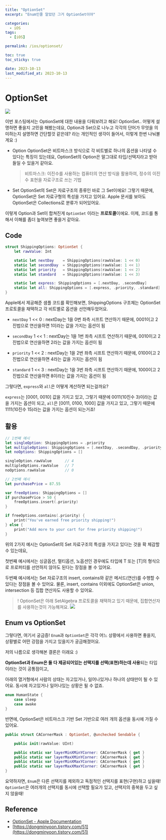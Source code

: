 ```yaml
---
title: "OptionSet"
excerpt: "Enum인줄 알았던 그거 OptionSet이야"

categories:
  - iOS
tags:
  - [iOS]

permalink: /ios/optionset/

toc: true
toc_sticky: true

date: 2023-10-13
last_modified_at: 2023-10-13
---
```


# OptionSet

![](https://velog.velcdn.com/images/textobey/post/f7cf56a9-d62e-4855-a288-b118e81c350c/image.png)

이번 포스팅에서는 OptionSet에 대한 내용을 다뤄보려고 해요!
OptionSet.. 어떻게 설명하면 좋을지 고민을 해봤는데요,
Option과 Set으로 나누고 각각의 단어가 무엇을 의미하는지 설명하면 간단할것 같은데? 라는 개인적인 생각이 들어서, 이렇게 한번 나눠볼게요 :)

- Option
  OptionSet은 비트마스크 방식으로 각 비트별로 하나의 옵션을 나타낼 수 있다는 특징이 있는데요, OptionSet의 Option은 말그대로 타입/선택지라고 받아들일 수 있을거 같아요.
  
  > 비트마스크: 이진수를 사용하는 컴퓨터의 연산 방식을 활용하여, 정수의 이진수 표현을 자료구조로 쓰는 기법

- Set
  OptionSet의 Set은 자료구조의 종류인 바로 그 Set이에요!
  그렇기 때문에, OptionSet은 Set 자료구형의 특성을 가지고 있어요.
  Apple 문서를 보아도 OptionSet은 Collections로 분류가 되어있어요.

이렇게 Option과 Set이 합쳐진게 `OptionSet` 이라는 **프로토콜**이에요.
이제, 코드를 통해서 이해를 좀더 높여보면 좋을거 같아요.

## Code

```swift
struct ShippingOptions: OptionSet {
    let rawValue: Int

    static let nextDay    = ShippingOptions(rawValue: 1 << 0)
    static let secondDay  = ShippingOptions(rawValue: 1 << 1)
    static let priority   = ShippingOptions(rawValue: 1 << 2)
    static let standard   = ShippingOptions(rawValue: 1 << 3)

    static let express: ShippingOptions = [.nextDay, .secondDay]
    static let all: ShippingOptions = [.express, .priority, .standard]
}
```

Apple에서 제공해준 샘플 코드를 확인해보면, ShippingOptions 구조체는 OptionSet 프로토콜을 채택하고 각 비트별로 옵션을 선언해두었어요.

- `nextDay` 1 << 0 : nextDay는 1을 0번 좌측 시프트 연산하기 때문에, 0001이고 2진법으로 연산을하면 1이라는 값을 가지는 옵션이 됨

- `secondDay` 1 << 1 : nextDay는 1을 1번 좌측 시프트 연산하기 때문에, 0010이고 2진법으로 연산을하면 2라는 값을 가지는 옵션이 됨

- `priority` 1 << 2 : nextDay는 1을 2번 좌측 시프트 연산하기 때문에, 0100이고 2진법으로 연산을하면 4라는 값을 가지는 옵션이 됨

- `standard` 1 << 3 : nextDay는 1을 3번 좌측 시프트 연산하기 때문에, 1000이고 2진법으로 연산을하면 8이라는 값을 가지는 옵션이 됨

그렇다면, `express`와 `all`은 어떻게 계산하면 되는걸까요?

`express`는 [0001, 0010] 값을 가지고 있고, 그렇기 때문에 0011(10진수 3)이라는 값을 가지는 옵션이 되고, `all`은 [0011, 0100, 1000] 값을 가지고 있고, 그렇기 때문에 1111(10진수 15)라는 값을 가지는 옵션이 되는거죠!

## 활용

```swift
// 1번째 예시
let singleOption: ShippingOptions = .priority
let multipleOptions: ShippingOptions = [.nextDay, .secondDay, .priority]
let noOptions: ShippingOptions = []

singleOption.rawValue      // 4
multipleOptions.rawValue   // 7
noOptions.rawValue         // 0

// 2번째 예시
let purchasePrice = 87.55

var freeOptions: ShippingOptions = []
if purchasePrice > 50 {
    freeOptions.insert(.priority)
}

if freeOptions.contains(.priority) {
    print("You've earned free priority shipping!")
} else {
    print("Add more to your cart for free priority shipping!")
}
```

위의 2가지 예시는 OptionSet의 Set 자료구조의 특성을 가지고 있다는 것을 확 체감할 수 있는데요,

첫번째 예시에서는 싱글옵션, 멀티옵션, 노옵션인 경우에도 타입에 T 또는 [T]의 형식으로 프로퍼티를 선언하지 않아도 된다는 장점을 볼 수 있어요.

두번째 예시에서는 Set 자료구조의 insert, contains와 같은 메서드(연산)를 수행할 수 있다는 장점을 볼 수 있어요. 물론, insert, contains 이외에도 OptionSet은 union, intersection 등 집합 연산자도 사용할 수 있어요.

> ! OptionSet은 아래 SetAlgebra 프로토콜을 채택하고 있기 때문에, 집합연산자를 사용하는것이 가능해져요. 
> ![](https://velog.velcdn.com/images/textobey/post/48481ae9-0d25-4a05-8fcd-96f1ec8fc855/image.png)

## Enum vs OptionSet

그렇다면, 여기서 궁금증!
`Enum`과 `OptionSet`은 각각 어느 상황에서 사용하면 좋을지, 상황별로 어떤 강점을 가지고 있을지가 궁금해졌어요.

저의 나름으로 생각해본 결론은 이래요 :)

**OptionSet과 Enum은 둘 다 제공되어있는 선택지를 선택(표현)하는데 사용**되는 타입이라는 것이 공통점이고,

아래의 열거형에서 사람의 상태는 자고있거나, 일어나있거나 하나의 상태만이 될 수 있어요.
동시에 자고있거나 일어나있는 상황은 될 수 없죠.

```swift
enum HumanState {
    case sleep
    case awake
}
```

반면에, OptionSet은 비트마스크 기반 Set 기반으로 여러 개의 옵션을 동시에 가질 수 있어요.

```swift
public struct CACornerMask : OptionSet, @unchecked Sendable {

    public init(rawValue: UInt)

    public static var layerMinXMinYCorner: CACornerMask { get }
    public static var layerMaxXMinYCorner: CACornerMask { get }
    public static var layerMinXMaxYCorner: CACornerMask { get }
    public static var layerMaxXMaxYCorner: CACornerMask { get }
}
```

요약하자면,
`Enum`은 다른 선택지를 제외하고 독점적인 선택지를 표현(구현)하고 싶을때!
`OptionSet`은 여러개의 선택지를 동시에 선택할 필요가 있고, 선택지의 중복을 두고 싶지 않을때!

## Reference

- [OptionSet - Apple Documentation](https://developer.apple.com/documentation/swift/optionset)
- [https://dongminyoon.tistory.com/51](https://dongminyoon.tistory.com/51)
